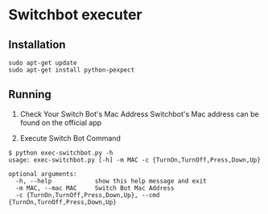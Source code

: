 # Switchbot executer


## Installation

```
sudo apt-get update
sudo apt-get install python-pexpect
```

## Running
1. Check Your Switch Bot's Mac Address
Switchbot's Mac address can be found on the official app

2. Execute Switch Bot Command

```
$ python exec-switchbot.py -h
usage: exec-switchbot.py [-h] -m MAC -c {TurnOn,TurnOff,Press,Down,Up}

optional arguments:
  -h, --help            show this help message and exit
  -m MAC, --mac MAC     Switch Bot Mac Address
  -c {TurnOn,TurnOff,Press,Down,Up}, --cmd {TurnOn,TurnOff,Press,Down,Up}
```